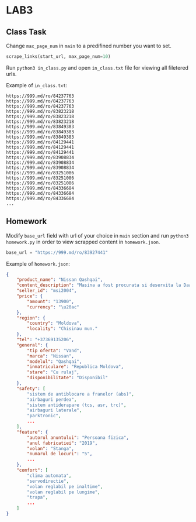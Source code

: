 # LAB3

## Class Task

Change `max_page_num` in `main` to a predifined number you want to set.

```py
scrape_links(start_url, max_page_num=10)
```

Run `python3 in_class.py` and open `in_class.txt` file for viewing all filetered urls.

Example of `in_class.txt`:

```
https://999.md/ro/84237763
https://999.md/ro/84237763
https://999.md/ro/84237763
https://999.md/ro/83823218
https://999.md/ro/83823218
https://999.md/ro/83823218
https://999.md/ro/83849383
https://999.md/ro/83849383
https://999.md/ro/83849383
https://999.md/ro/84129441
https://999.md/ro/84129441
https://999.md/ro/84129441
https://999.md/ro/83908834
https://999.md/ro/83908834
https://999.md/ro/83908834
https://999.md/ro/83251086
https://999.md/ro/83251086
https://999.md/ro/83251086
https://999.md/ro/84336684
https://999.md/ro/84336684
https://999.md/ro/84336684
...
```

## Homework

Modify `base_url` field with url of your choice in `main` section and run `python3 homework.py` in order to view scrapped content in `homework.json`.

```py
base_url = "https://999.md/ro/83927441"
```

Example of `homework.json`:

```json
{
    "product_name": "Nissan Qashqai",
    "content_description": "Masina a fost procurata si deservita la Daac Hermes.\nNu necesita investitii, totul functioneaza perfect. \nAutomat, 4x4.\nAnul 2019",
    "seller_id": "msi2004",
    "price": {
        "amount": "13900",
        "currency": "\u20ac"
    },
    "region": {
        "country": "Moldova",
        "locality": "Chisinau mun."
    },
    "tel": "+37369135206",
    "general": {
        "tip oferta": "Vand",
        "marca": "Nissan",
        "modelul": "Qashqai",
        "inmatriculare": "Republica Moldova",
        "stare": "Cu rulaj",
        "disponibilitate": "Disponibil"
    },
    "safety": [
        "sistem de antiblocare a franelor (abs)",
        "airbaguri perdea",
        "sistem antiderapare (tcs, asr, trc)",
        "airbaguri laterale",
        "parktronic",
        ...
    ],
    "feature": {
        "autorul anuntului": "Persoana fizica",
        "anul fabricatiei": "2019",
        "volan": "Stanga",
        "numarul de locuri": "5",
        ...
    },
    "comfort": [
        "clima automata",
        "servodirectie",
        "volan reglabil pe inaltime",
        "volan reglabil pe lungime",
        "trapa",
        ...
    ]
}
```

